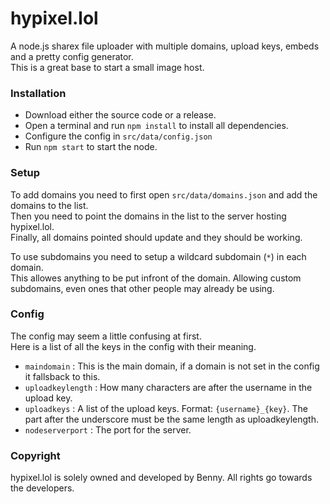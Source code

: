 # hypixel.lol
A node.js sharex file uploader with multiple domains, upload keys, embeds and a pretty config generator.  
This is a great base to start a small image host.  

### Installation
- Download either the source code or a release.
- Open a terminal and run `npm install` to install all dependencies.
- Configure the config in `src/data/config.json`
- Run `npm start` to start the node.

### Setup
To add domains you need to first open `src/data/domains.json` and add the domains to the list.  
Then you need to point the domains in the list to the server hosting hypixel.lol.  
Finally, all domains pointed should update and they should be working.  

To use subdomains you need to setup a wildcard subdomain (`*`) in each domain.  
This allowes anything to be put infront of the domain. Allowing custom subdomains, even ones that other people may already be using.

### Config
The config may seem a little confusing at first.  
Here is a list of all the keys in the config with their meaning.  

- `maindomain` : This is the main domain, if a domain is not set in the config it fallsback to this.  
- `uploadkeylength` : How many characters are after the username in the upload key.  
- `uploadkeys` : A list of the upload keys. Format: `{username}_{key}`. The part after the underscore must be the same length as uploadkeylength.  
- `nodeserverport` : The port for the server.

### Copyright
hypixel.lol is solely owned and developed by Benny. All rights go towards the developers.

